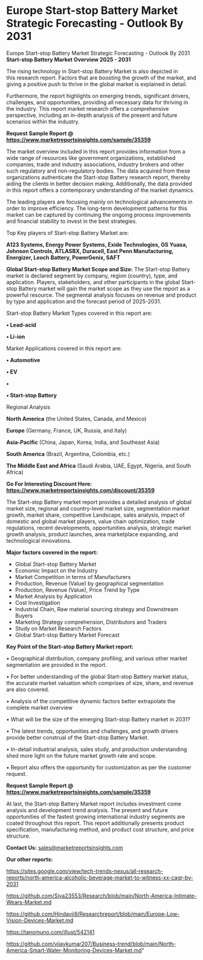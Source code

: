 # Europe Start-stop Battery Market Strategic Forecasting - Outlook By 2031
Europe Start-stop Battery Market Strategic Forecasting - Outlook By 2031
<Strong> Start-stop Battery Market Overview 2025 - 2031</strong>

The rising technology in Start-stop Battery Market is also depicted in this research report. Factors that are boosting the growth of the market, and giving a positive push to thrive in the global market is explained in detail.

Furthermore, the report highlights on emerging trends, significant drivers, challenges, and opportunities, providing all necessary data for thriving in the industry. This report market research offers a comprehensive perspective, including an in-depth analysis of the present and future scenarios within the industry.

<strong>Request Sample Report @ <a href=https://www.marketreportsinsights.com/sample/35359>https://www.marketreportsinsights.com/sample/35359</a></strong>

The market overview included in this report provides information from a wide range of resources like government organizations, established companies, trade and industry associations, industry brokers and other such regulatory and non-regulatory bodies. The data acquired from these organizations authenticate the Start-stop Battery research report, thereby aiding the clients in better decision making. Additionally, the data provided in this report offers a contemporary understanding of the market dynamics.

The leading players are focusing mainly on technological advancements in order to improve efficiency. The long-term development patterns for this market can be captured by continuing the ongoing process improvements and financial stability to invest in the best strategies.

Top Key players of Start-stop Battery Market are:

<strong>A123 Systems, Energy Power Systems, Exide Technologies, GS Yuasa, Johnson Controls, ATLASBX, Duracell, East Penn Manufacturing, Energizer, Leoch Battery, PowerGenix, SAFT</strong>

<strong><b>Global Start-stop Battery Market Scope and Size:</b></strong>
The Start-stop Battery market is declared segment by company, region (country), type, and application. Players, stakeholders, and other participants in the global Start-stop Battery market will gain the market scope as they use the report as a powerful resource. The segmental analysis focuses on revenue and product by type and application and the forecast period of 2025-2031.

Start-stop Battery Market Types covered in this report are:

<strong>•  Lead-acid

•  Li-ion</strong>

Market Applications covered in this report are:

<strong>•  Automotive

•  EV

•  

•  Start-stop Battery</strong> 

Regional Analysis

<strong>North America</strong> (the United States, Canada, and Mexico)

<strong>Europe</strong> (Germany, France, UK, Russia, and Italy)

<strong>Asia-Pacific</strong> (China, Japan, Korea, India, and Southeast Asia)

<strong>South America</strong> (Brazil, Argentina, Colombia, etc.)

<strong>The Middle East and Africa</strong> (Saudi Arabia, UAE, Egypt, Nigeria, and South Africa)

<strong>Go For Interesting Discount Here: <a href=https://www.marketreportsinsights.com/discount/35359>https://www.marketreportsinsights.com/discount/35359</a></strong>

The Start-stop Battery market report provides a detailed analysis of global market size, regional and country-level market size, segmentation market growth, market share, competitive Landscape, sales analysis, impact of domestic and global market players, value chain optimization, trade regulations, recent developments, opportunities analysis, strategic market growth analysis, product launches, area marketplace expanding, and technological innovations.

<strong><b>Major factors covered in the report:</b></strong>
<ul>
  <li>Global Start-stop Battery Market </li>
  <li>Economic Impact on the Industry</li>
  <li>Market Competition in terms of Manufacturers</li>
  <li>Production, Revenue (Value) by geographical segmentation</li>
  <li>Production, Revenue (Value), Price Trend by Type</li>
  <li>Market Analysis by Application</li>
  <li>Cost Investigation</li>
  <li>Industrial Chain, Raw material sourcing strategy and Downstream Buyers</li>
  <li>Marketing Strategy comprehension, Distributors and Traders</li>
  <li>Study on Market Research Factors</li>
  <li>Global Start-stop Battery Market Forecast</li>
</ul>

<strong><b>Key Point of the Start-stop Battery Market report:</b></strong>

• Geographical distribution, company profiling, and various other market segmentation are provided in the report.

• For better understanding of the global Start-stop Battery market status, the accurate market valuation which comprises of size, share, and revenue are also covered.

• Analysis of the competitive dynamic factors better extrapolate the complete market overview

• What will be the size of the emerging Start-stop Battery market in 2031?

• The latest trends, opportunities and challenges, and growth drivers provide better construal of the Start-stop Battery Market.

• In-detail industrial analysis, sales study, and production understanding shed more light on the future market growth rate and scope.

• Report also offers the opportunity for customization as per the customer request.

<strong>Request Sample Report @ <a href=https://www.marketreportsinsights.com/sample/35359>https://www.marketreportsinsights.com/sample/35359</a></strong>

At last, the Start-stop Battery Market report includes investment come analysis and development trend analysis. The present and future opportunities of the fastest growing international industry segments are coated throughout this report. This report additionally presents product specification, manufacturing method, and product cost structure, and price structure.

<strong>Contact Us:</strong>
sales@marketreportsinsights.com

<strong>Our other reports:</strong>

<a href=https://sites.google.com/view/tech-trends-nexus/all-research-reports/north-america-alcoholic-beverage-market-to-witness-xx-cagr-by-2031>https://sites.google.com/view/tech-trends-nexus/all-research-reports/north-america-alcoholic-beverage-market-to-witness-xx-cagr-by-2031</a>

<a href=https://github.com/Siya23553/Research/blob/main/North-America-Intimate-Wears-Market.md>https://github.com/Siya23553/Research/blob/main/North-America-Intimate-Wears-Market.md</a>

<a href=https://github.com/Hindavii9/Researchreport/blob/main/Europe-Low-Vision-Devices-Market.md>https://github.com/Hindavii9/Researchreport/blob/main/Europe-Low-Vision-Devices-Market.md</a>

<a href=https://tanomuno.com/illust/542141>https://tanomuno.com/illust/542141</a>

<a href=https://github.com/vijaykumar207/Business-trend/blob/main/North-America-Smart-Water-Monitoring-Devices-Market.md>https://github.com/vijaykumar207/Business-trend/blob/main/North-America-Smart-Water-Monitoring-Devices-Market.md</a>"

